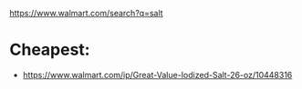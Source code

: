 https://www.walmart.com/search?q=salt

# Cheapest:
- https://www.walmart.com/ip/Great-Value-Iodized-Salt-26-oz/10448316
